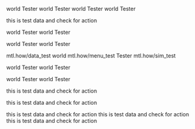 world Tester world Tester world Tester world Tester 

this is test data and check for action

world Tester world Tester


world Tester world Tester

mtl.how/data_test world mtl.how/menu_test Tester mtl.how/sim_test


world Tester world Tester

world Tester world Tester

this is test data and check for action

this is test data and check for action

this is test data and check for action this is test data and check for action this is test data and check for action
